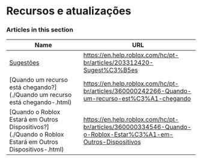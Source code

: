 # Recursos e atualizações  
### Articles in this section
Name|URL
-|-
[Sugestões](./Sugestões.html) |https://en.help.roblox.com/hc/pt-br/articles/203312420-Sugest%C3%B5es
[Quando um recurso está chegando?](./Quando um recurso está chegando-.html) |https://en.help.roblox.com/hc/pt-br/articles/360000242266-Quando-um-recurso-est%C3%A1-chegando
[Quando o Roblox Estará em Outros Dispositivos?](./Quando o Roblox Estará em Outros Dispositivos-.html) |https://en.help.roblox.com/hc/pt-br/articles/360000334546-Quando-o-Roblox-Estar%C3%A1-em-Outros-Dispositivos